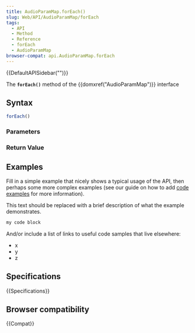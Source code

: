 ```yaml
---
title: AudioParamMap.forEach()
slug: Web/API/AudioParamMap/forEach
tags:
  - API
  - Method
  - Reference
  - forEach
  - AudioParamMap
browser-compat: api.AudioParamMap.forEach
---
```

{{DefaultAPISidebar("")}}

The **`forEach()`** method of the {{domxref("AudioParamMap")}} interface 

## Syntax

```js
forEach()
```

### Parameters



### Return Value



## Examples

Fill in a simple example that nicely shows a typical usage of the API, then perhaps some more complex examples (see our guide on how to add [code examples](/en-US/docs/MDN/Contribute/Structures/Code_examples) for more information).

This text should be replaced with a brief description of what the example demonstrates.

```js
my code block
```

And/or include a list of links to useful code samples that live elsewhere:

*   x
*   y
*   z

## Specifications

{{Specifications}}

## Browser compatibility

{{Compat}}

